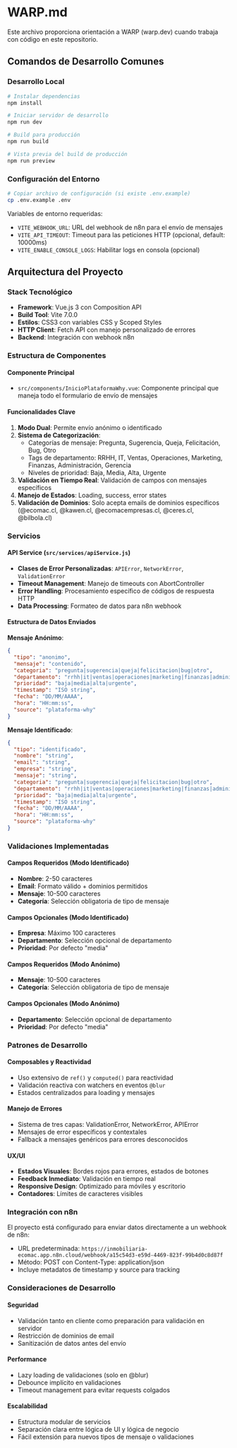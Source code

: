 # WARP.md

Este archivo proporciona orientación a WARP (warp.dev) cuando trabaja con código en este repositorio.

## Comandos de Desarrollo Comunes

### Desarrollo Local
```bash
# Instalar dependencias
npm install

# Iniciar servidor de desarrollo
npm run dev

# Build para producción
npm run build

# Vista previa del build de producción
npm run preview
```

### Configuración del Entorno
```bash
# Copiar archivo de configuración (si existe .env.example)
cp .env.example .env
```

Variables de entorno requeridas:
- `VITE_WEBHOOK_URL`: URL del webhook de n8n para el envío de mensajes
- `VITE_API_TIMEOUT`: Timeout para las peticiones HTTP (opcional, default: 10000ms)
- `VITE_ENABLE_CONSOLE_LOGS`: Habilitar logs en consola (opcional)

## Arquitectura del Proyecto

### Stack Tecnológico
- **Framework**: Vue.js 3 con Composition API
- **Build Tool**: Vite 7.0.0
- **Estilos**: CSS3 con variables CSS y Scoped Styles
- **HTTP Client**: Fetch API con manejo personalizado de errores
- **Backend**: Integración con webhook n8n

### Estructura de Componentes

#### Componente Principal
- `src/components/InicioPlataformaWhy.vue`: Componente principal que maneja todo el formulario de envío de mensajes

#### Funcionalidades Clave
1. **Modo Dual**: Permite envío anónimo o identificado
2. **Sistema de Categorización**: 
   - Categorías de mensaje: Pregunta, Sugerencia, Queja, Felicitación, Bug, Otro
   - Tags de departamento: RRHH, IT, Ventas, Operaciones, Marketing, Finanzas, Administración, Gerencia
   - Niveles de prioridad: Baja, Media, Alta, Urgente
3. **Validación en Tiempo Real**: Validación de campos con mensajes específicos
4. **Manejo de Estados**: Loading, success, error states
5. **Validación de Dominios**: Solo acepta emails de dominios específicos (@ecomac.cl, @kawen.cl, @ecomacempresas.cl, @ceres.cl, @bilbola.cl)

### Servicios

#### API Service (`src/services/apiService.js`)
- **Clases de Error Personalizadas**: `APIError`, `NetworkError`, `ValidationError`
- **Timeout Management**: Manejo de timeouts con AbortController
- **Error Handling**: Procesamiento específico de códigos de respuesta HTTP
- **Data Processing**: Formateo de datos para n8n webhook

#### Estructura de Datos Enviados

**Mensaje Anónimo**:
```json
{
  "tipo": "anonimo",
  "mensaje": "contenido",
  "categoria": "pregunta|sugerencia|queja|felicitacion|bug|otro",
  "departamento": "rrhh|it|ventas|operaciones|marketing|finanzas|administracion|gerencia",
  "prioridad": "baja|media|alta|urgente",
  "timestamp": "ISO string",
  "fecha": "DD/MM/AAAA",
  "hora": "HH:mm:ss",
  "source": "plataforma-why"
}
```

**Mensaje Identificado**:
```json
{
  "tipo": "identificado",
  "nombre": "string",
  "email": "string",
  "empresa": "string",
  "mensaje": "string",
  "categoria": "pregunta|sugerencia|queja|felicitacion|bug|otro",
  "departamento": "rrhh|it|ventas|operaciones|marketing|finanzas|administracion|gerencia",
  "prioridad": "baja|media|alta|urgente",
  "timestamp": "ISO string",
  "fecha": "DD/MM/AAAA", 
  "hora": "HH:mm:ss",
  "source": "plataforma-why"
}
```

### Validaciones Implementadas

#### Campos Requeridos (Modo Identificado)
- **Nombre**: 2-50 caracteres
- **Email**: Formato válido + dominios permitidos
- **Mensaje**: 10-500 caracteres
- **Categoría**: Selección obligatoria de tipo de mensaje

#### Campos Opcionales (Modo Identificado)
- **Empresa**: Máximo 100 caracteres
- **Departamento**: Selección opcional de departamento
- **Prioridad**: Por defecto "media"

#### Campos Requeridos (Modo Anónimo)
- **Mensaje**: 10-500 caracteres
- **Categoría**: Selección obligatoria de tipo de mensaje

#### Campos Opcionales (Modo Anónimo)
- **Departamento**: Selección opcional de departamento
- **Prioridad**: Por defecto "media"

### Patrones de Desarrollo

#### Composables y Reactividad
- Uso extensivo de `ref()` y `computed()` para reactividad
- Validación reactiva con watchers en eventos `@blur`
- Estados centralizados para loading y mensajes

#### Manejo de Errores
- Sistema de tres capas: ValidationError, NetworkError, APIError
- Mensajes de error específicos y contextales
- Fallback a mensajes genéricos para errores desconocidos

#### UX/UI
- **Estados Visuales**: Bordes rojos para errores, estados de botones
- **Feedback Inmediato**: Validación en tiempo real
- **Responsive Design**: Optimizado para móviles y escritorio
- **Contadores**: Límites de caracteres visibles

### Integración con n8n

El proyecto está configurado para enviar datos directamente a un webhook de n8n:
- URL predeterminada: `https://inmobiliaria-ecomac.app.n8n.cloud/webhook/a15c54d3-e59d-4469-823f-99b4d0c8d87f`
- Método: POST con Content-Type: application/json
- Incluye metadatos de timestamp y source para tracking

### Consideraciones de Desarrollo

#### Seguridad
- Validación tanto en cliente como preparación para validación en servidor
- Restricción de dominios de email
- Sanitización de datos antes del envío

#### Performance
- Lazy loading de validaciones (solo en @blur)
- Debounce implícito en validaciones
- Timeout management para evitar requests colgados

#### Escalabilidad
- Estructura modular de servicios
- Separación clara entre lógica de UI y lógica de negocio
- Fácil extensión para nuevos tipos de mensaje o validaciones

